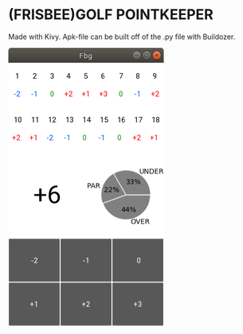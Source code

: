 # (FRISBEE)GOLF POINTKEEPER

Made with Kivy. Apk-file can be built off of the .py file with Buildozer.


![Running app](screenshot.png)
